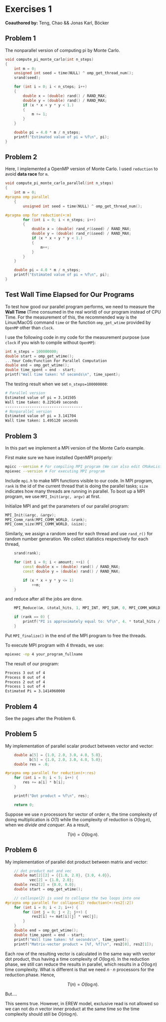 # Exercises 1

**Coauthored by:** Teng, Chao && Jonas Karl, Böcker

## Problem 1

The nonparallel version of computing pi by Monte Carlo.

```c
void compute_pi_monte_carlo(int n_steps)
{
    int m = 0;
    unsigned int seed = time(NULL) ^ omp_get_thread_num();
    srand(seed);

    for (int i = 0; i < n_steps; i++)
    {
        double x = (double) rand() / RAND_MAX;
        double y = (double) rand() / RAND_MAX;
        if (x * x + y * y < 1.)
        {
            m += 1;
        }
    }

    double pi = 4.0 * m / n_steps;
    printf("Estimated value of pi = %f\n", pi);
}
```

## Problem 2

Here, I implemented a OpenMP version of Monte Carlo. I used `reduction` to avoid **data race** for `m`.

```c
void compute_pi_monte_carlo_parallel(int n_steps)
{
    int m = 0;
#pragma omp parallel
    {
        unsigned int seed = time(NULL) ^ omp_get_thread_num();

#pragma omp for reduction(+:m)
        for (int i = 0; i < n_steps; i++)
        {
            double x = (double) rand_r(&seed) / RAND_MAX;
            double y = (double) rand_r(&seed) / RAND_MAX;
            if (x * x + y * y < 1.)
            {
                m++;
            }
        }
    }

    double pi = 4.0 * m / n_steps;
    printf("Estimated value of pi = %f\n", pi);
}
```

## Test Wall Time Elapsed for Our Programs

To test how good our parallel program performs, we need to measure the **Wall Time** (Time consumed in the real world) of our program instead of CPU Time. For the measurement of this, the recommended way is the Linux/MacOS command `time` or the function `omp_get_wtime` provided by `OpenMP` other than `clock`.

I use the following code in my code for the measurement purpose (use `clock` if you wish to compile without `OpenMP`):

```c
int n_steps = 100000000;
double start = omp_get_wtime();
...Your Code/Function For Parallel Computation
double end = omp_get_wtime();
double time_spent = end - start;
printf("Wall time taken: %f seconds\n", time_spent);
```

The testing result when we set `n_steps=100000000`:

```bash
# Parallel version
Estimated value of pi = 3.141505
Wall time taken: 0.229149 seconds
-----------------------------------
# Nonparallel version
Estimated value of pi = 3.141704
Wall time taken: 1.495120 seconds
```

## Problem 3

In this part we implement a MPI version of the Monte Carlo example.

First make sure we have installed OpenMPI properly:

```bash
mpicc --version # For compiling MPI program (We can also edit CMakeLists.txt to enable gcc to compile it)
mpiexec --version # For executing MPI program
```

Include `mpi.h` to make MPI functions visible to our code. In MPI program, `rank` is the id of the current thread that is doing the parallel tasks; `size` indicates how many threads are running in parallel. To boot up a MPI program, we use `MPI_Init(argc, argv)` at first.

Initialize MPI and get the parameters of our parallel program:

```cpp
MPI_Init(&argc, &argv);
MPI_Comm_rank(MPI_COMM_WORLD, &rank);
MPI_Comm_size(MPI_COMM_WORLD, &size);
```

Similarly, we assign a random seed for each thread and use `rand_r()` for random number generation. We collect statistics respectively for each thread,

```cpp
    srand(rank);

    for (int i = 0; i < amount; ++i) {
        const double x = (double) rand() / RAND_MAX;
        const double y = (double) rand() / RAND_MAX;

        if (x * x + y * y <= 1)
            ++m;
    }
```

and reduce after all the jobs are done.

```cpp
    MPI_Reduce(&m, &total_hits, 1, MPI_INT, MPI_SUM, 0, MPI_COMM_WORLD);

    if (rank == 0) {
        printf("PI is approximately equal to: %f\n", 4. * total_hits / n);
    }
```

Put `MPI_finalize()` in the end of the MPI program to free the threads.

To execute MPI program with 4 threads, we use:

```bash
mpiexec -np 4 your_program_fullname
```

The result of our program:

```bash
Process 3 out of 4
Process 0 out of 4
Process 2 out of 4
Process 1 out of 4
Estimated Pi = 3.1414960000
```

## Problem 4

See the pages after the Problem 6.

## Problem 5

My implementation of parallel scalar product between vector and vector:

```c
    double a[5] = {1.0, 2.0, 3.0, 4.0, 5.0},
           b[5] = {1.0, 2.0, 3.0, 4.0, 5.0};
    double res = .0;

#pragma omp parallel for reduction(+:res)
    for (int i = 0; i < 5; i++) {
        res += a[i] * b[i];
    }

    printf("Dot product = %f\n", res);

    return 0;
```

Suppose we use $n$ processors for vector of order $n$, the time complexity of doing multiplication is $O(1)$ while the complexity of reduction is $O(\log n)$, when we *divide and conquer*. As a result,

$$
T(n)=O(\log n).
$$

## Problem 6

My implementation of parallel dot product between matrix and vector:

```c
    // dot product mat and vec
    double mat[2][2] = {{1.0, 2.0}, {3.0, 4.0}},
           vec[2] = {1.0, 2.0};
    double res2[2] = {0.0, 0.0};
    double start = omp_get_wtime();

    // collaspe(2) is used to collapse the two loops into one
#pragma omp parallel for collapse(2) reduction(+:res2[:2])
    for (int i = 0; i < 2; i++) {
        for (int j = 0; j < 2; j++) {
            res2[i] += mat[i][j] * vec[j];
        }
    }
    double end = omp_get_wtime();
    double time_spent = end - start;
    printf("Wall time taken: %f seconds\n", time_spent);
    printf("Matrix-vector product = [%f, %f]\n", res2[0], res2[1]);
```

Each row of the resulting vector is calculated in the same way with vector dot product, thus having a time complexity of $O(\log n)$. In the reduction phase, we still can reduce the results in parallel, which results in a $O(\log n)$ time complexity. What is different is that we need $n\cdot n$ processors for the reduction phase. Hence, 

$$
T(n)=O(\log n).
$$

But....

This seems true. However, in EREW model, exclusive read is not allowed so we can not do $n$ vector inner product at the same time so the time complexity should still be $O(n \log n).$